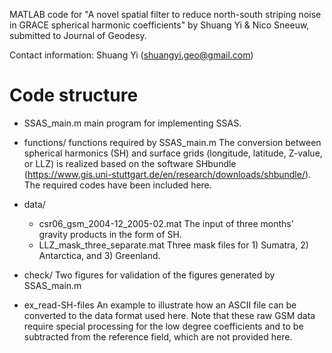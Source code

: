 MATLAB code for "A novel spatial filter to reduce north-south striping noise in 
GRACE spherical harmonic coefficients" by Shuang Yi & Nico Sneeuw, 
submitted to Journal of Geodesy.

Contact information: Shuang Yi (shuangyi.geo@gmail.com)

# Code structure

- SSAS_main.m
    main program for implementing SSAS.

- functions/
    functions required by SSAS_main.m
    The conversion between spherical harmonics (SH) and surface grids (longitude, 
    latitude, Z-value, or LLZ) is realized based on the software SHbundle 
    (https://www.gis.uni-stuttgart.de/en/research/downloads/shbundle/). 
    The required codes have been included here.
- data/
  - csr06_gsm_2004-12_2005-02.mat
      The input of three months' gravity products in the form of SH.
  - LLZ_mask_three_separate.mat
      Three mask files for 1) Sumatra, 2) Antarctica, and 3) Greenland.

- check/
    Two figures for validation of the figures generated by SSAS_main.m
- ex_read-SH-files
    An example to illustrate how an ASCII file can be converted to the data format used here.
    Note that these raw GSM data require special processing for the low degree coefficients 
    and to be subtracted from the reference field, which are not provided here.
